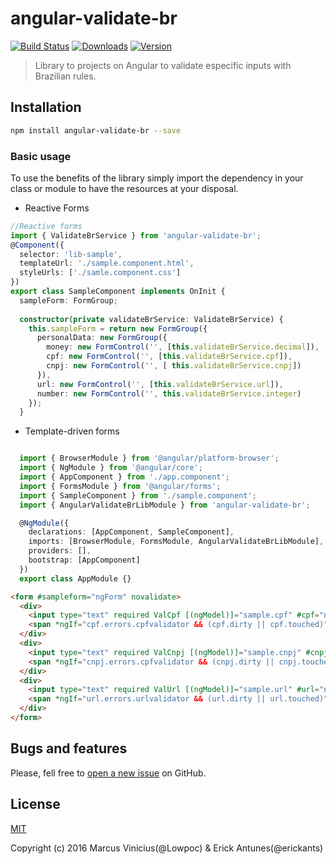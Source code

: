 
# angular-validate-br

[![Build Status](https://img.shields.io/travis/erickants/angular-validate-br.svg)](https://travis-ci.org/fengyuanchen/cropperjs) [![Downloads](https://img.shields.io/npm/dw/angular-validate-br.svg)](https://www.npmjs.com/package/angular-validate-br) [![Version](https://img.shields.io/npm/v/angular-validate-br.svg)](https://www.npmjs.com/package/angular-validate-br)

> Library to projects on Angular to validate especific inputs with Brazilian rules.

## Installation

```bash
npm install angular-validate-br --save
```

### Basic usage

To use the benefits of the library simply import the dependency in your class or module to have the resources at your disposal.

  * Reactive Forms
```typescript
//Reactive forms
import { ValidateBrService } from 'angular-validate-br';
@Component({
  selector: 'lib-sample',
  templateUrl: './sample.component.html',
  styleUrls: ['./samle.component.css']
})
export class SampleComponent implements OnInit {
  sampleForm: FormGroup;
  
  constructor(private validateBrService: ValidateBrService) {
    this.sampleForm = return new FormGroup({
      personalData: new FormGroup({
        money: new FormControl('', [this.validateBrService.decimal]),
        cpf: new FormControl('', [this.validateBrService.cpf]),
        cnpj: new FormControl('', [ this.validateBrService.cnpj])
      }),
      url: new FormControl('', [this.validateBrService.url]),
      number: new FormControl('', this.validateBrService.integer)
    });
  }
```
* Template-driven forms

```typescript

  import { BrowserModule } from '@angular/platform-browser';
  import { NgModule } from '@angular/core';
  import { AppComponent } from './app.component';
  import { FormsModule } from '@angular/forms';
  import { SampleComponent } from './sample.component';
  import { AngularValidateBrLibModule } from 'angular-validate-br';

  @NgModule({
    declarations: [AppComponent, SampleComponent],
    imports: [BrowserModule, FormsModule, AngularValidateBrLibModule],
    providers: [],
    bootstrap: [AppComponent]
  })
  export class AppModule {}
```
```html
<form #sampleform="ngForm" novalidate>
  <div>
    <input type="text" required ValCpf [(ngModel)]="sample.cpf" #cpf="ngModel" name="cpf" class="form-control">
    <span *ngIf="cpf.errors.cpfvalidator && (cpf.dirty || cpf.touched)"> Cpf is invalid</span>
  </div>
  <div>
    <input type="text" required ValCnpj [(ngModel)]="sample.cnpj" #cnpj="ngModel" name="cnpj" class="form-control">
    <span *ngIf="cnpj.errors.cpfvalidator && (cnpj.dirty || cnpj.touched)"> Cnpj is invalid</span>
  </div>
  <div>
    <input type="text" required ValUrl [(ngModel)]="sample.url" #url="ngModel" name="url" class="form-control">
    <span *ngIf="url.errors.urlvalidator && (url.dirty || url.touched)"> Url is invalid</span>
  </div>
</form>
```

## Bugs and features

Please, fell free to [open a new issue](https://github.com/Lowpoc/angular-validate-br/issues) on GitHub.


## License

[MIT](http://opensource.org/licenses/MIT)

Copyright (c) 2016 Marcus Vinicius(@Lowpoc) & Erick Antunes(@erickants)
